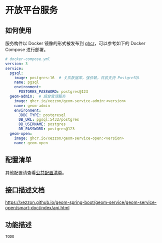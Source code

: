 # 开放平台服务

## 如何使用

服务构件以 Docker 镜像的形式被发布到 [ghcr](https://ghcr.io)，可以参考如下的 Docker Compose 进行部署。

```yaml
# docker-compose.yml
version: 3
service:
  pgsql:
    image: postgres:16  # 关系数据库，强依赖，目前支持 PostgreSQL
    name: pgsql
    environment:
      POSTGRES_PASSWORD: postgres@123
  geom-admin:  # 后台管理服务
    image: ghcr.io/xezzon/geom-service-admin:<version>
    name: geom-admin
    environment:
      JDBC_TYPE: postgresql
      DB_URL: pgsql:5432/postgres
      DB_USERNAME: postgres
      DB_PASSWORD: postgres@123
  geom-open:
    image: ghcr.io/xezzon/geom-service-open:<version>
    name: geom-open
```

## 配置清单

其他配置请查看[公共配置清单](../../geom-spring-boot-starter/README.md)。

## 接口描述文档

https://xezzon.github.io/geom-spring-boot/geom-service/geom-service-open/smart-doc/index/api.html

## 功能描述

`TODO`
